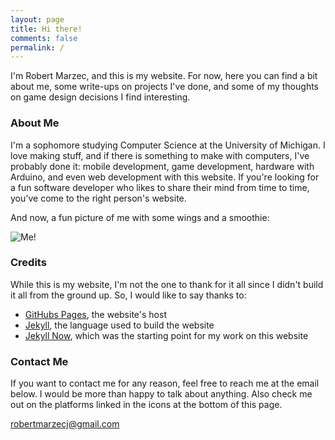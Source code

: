 ```yaml
---
layout: page
title: Hi there!
comments: false
permalink: /
---
```


I'm Robert Marzec, and this is my website. For now, here you can find a bit
about me, some write-ups on projects I've done, and some of my thoughts on
game design decisions I find interesting.

### About Me

I'm a sophomore studying Computer Science at the University of Michigan. I love
making stuff, and if there is something to make with computers, I've probably
done it: mobile development, game development, hardware with Arduino, and even
web development with this website. If you're looking for a fun software
developer who likes to share their mind from time to time, you've come to the
right person's website.  

And now, a fun picture of me with some wings and a smoothie:

![Me!](images/misc/about_picture.jpg)

### Credits

While this is my website, I'm not the one to thank for it all since I didn't
build it all from the ground up. So, I would like to say thanks to:
- [GitHubs Pages](https://pages.github.com/), the website's host
- [Jekyll](https://jekyllrb.com/), the language used to build the
website
- [Jekyll Now](https://github.com/barryclark/jekyll-now), which was the starting
point for my work on this website

### Contact Me

If you want to contact me for any reason, feel free to reach me at the email
below. I would be more than happy to talk about anything. Also check me out on
the platforms linked in the icons at the bottom of this page.

[robertmarzecj@gmail.com](mailto:robertmarzecj@gmail.com)
